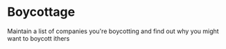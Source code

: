 # Boycottage
Maintain a list of companies you're boycotting and find out why you might want to boycott ithers
